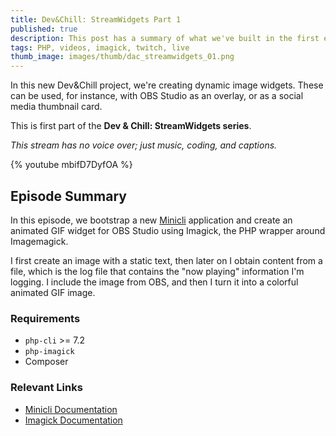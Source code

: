 ```yaml
---
title: Dev&Chill: StreamWidgets Part 1
published: true
description: This post has a summary of what we've built in the first episode of Dev&Chill - StreamWidgets Project.
tags: PHP, videos, imagick, twitch, live
thumb_image: images/thumb/dac_streamwidgets_01.png
---
```


In this new Dev&Chill project, we're creating dynamic image widgets.
These can be used, for instance, with OBS Studio as an overlay, or as a social media thumbnail card.

This is first part of the **Dev & Chill: StreamWidgets series**.

_This stream has no voice over; just music, coding, and captions._

{% youtube mbifD7DyfOA %}

## Episode Summary

In this episode, we bootstrap a new [Minicli](https://github.com/minicli/minicli) application and create an
animated GIF widget for OBS Studio using Imagick, the PHP wrapper around Imagemagick.

I first create an image with a static text, then later on I obtain content from a file, which is the log file that contains the "now playing" information I'm logging.
I include the image from OBS, and then I turn it into a colorful animated GIF image.

### Requirements

- `php-cli` >= 7.2
- `php-imagick`
- Composer

### Relevant Links

- [Minicli Documentation](https://docs.minicli.dev)
- [Imagick Documentation](https://www.php.net/manual/en/class.imagick)
